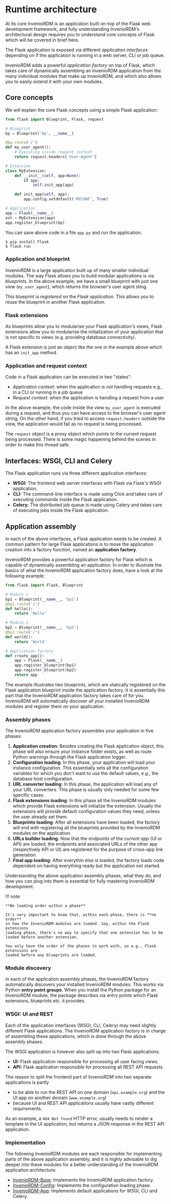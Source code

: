 # Runtime architecture

At its core InvenioRDM is an application built on-top of the Flask web
development framework, and fully understanding InvenioRDM's architectural design
requires you to understand core concepts of Flask which will be covered in brief here.

The Flask application is exposed via different *application interfaces*
depending on if the application is running in a web server, CLI or job queue.

InvenioRDM adds a powerful *application factory* on top of Flask, which takes
care of dynamically assembling an InvenioRDM application from the many individual
modules that make up InvenioRDM, and which also allows you to easily extend
it with your own modules.

## Core concepts

We will explain the core Flask concepts using a simple Flask application:

```python
from flask import Blueprint, Flask, request

# Blueprint
bp = Blueprint('bp', __name__)

@bp.route('/')
def my_user_agent():
    # Executing inside request context
    return request.headers['User-Agent']

# Extension
class MyExtension:
    def __init__(self, app=None):
        if app:
            self.init_app(app)

    def init_app(self, app):
        app.config.setdefault('MYCONF', True)

# Application
app = Flask(__name__)
ext = MyExtension(app)
app.register_blueprint(bp)
```

You can save above code in a file ``app.py`` and run the application:

```console
$ pip install Flask
$ flask run
```

### Application and blueprint

InvenioRDM is a large application built up of many smaller individual modules. The
way Flask allows you to build modular applications is via *blueprints*.
In the above example, we have a small blueprint with just one *view*
(``my_user_agent``), which returns the browser's user agent sting.

This blueprint is *registered* on the *Flask application*. This allows you
to reuse the blueprint in another Flask application.

### Flask extensions

As blueprints allow you to modularise your Flask application's views,
Flask extensions allow you to modularise the initialization of your application
that is not specific to views (e.g. providing database connectivity).

A Flask extension is just an object like the one in the example above which has
an ``init_app`` method.

### Application and request context

Code in a Flask application can be executed in two "states":

- *Application context*: when the application is not handling requests e.g., in a CLI or running in a job queue
- *Request context*: when the application is handling a request from a user

In the above example, the  code inside the view ``my_user_agent`` is executed
during a request, and thus you can have access to the browser's user agent
string. On the other hand, if you tried to access ``request.headers`` outside
the view, the application would fail as no request is being processed.

The ``request`` object is a proxy object which points to the current request
being processed. There is some magic happening behind the scenes in order to
make this thread safe.

## Interfaces: WSGI, CLI and Celery

The Flask application runs via three different application
interfaces:

- **WSGI:** The frontend web server interfaces with Flask via Flask's WSGI
  application.
- **CLI:** The command-line interface is made using Click and takes care of
  executing commands inside the Flask application.
- **Celery:** The distributed job queue is made using Celery and takes care of
  executing jobs inside the Flask application.

## Application assembly

In each of the above interfaces, a Flask application needs to be created.
A common pattern for large Flask applications is to move the application
creation into a factory function, named an **application factory**.

InvenioRDM provides a powerful application factory for Flask which is capable of
dynamically assembling an application. In order to illustrate the basics of
what the InvenioRDM application factory does, have a look at the following
example:

```python
from flask import Flask, Blueprint

# Module 1
bp1 = Blueprint(__name__, 'bp1')
@bp1.route('/')
def hello():
    return 'Hello'

# Module 2
bp2 = Blueprint(__name__, 'bp2')
@bp2.route('/')
def world():
    return 'World'

# Application factory
def create_app():
    app = Flask(__name__)
    app.register_blueprint(bp1)
    app.register_blueprint(bp2)
    return app
```

The example illustrates two blueprints, which are statically registered on the
Flask application blueprint inside the application factory. It is essentially
this part that the InvenioRDM application factory takes care of for you. InvenioRDM
will automatically discover all your installed InvenioRDM modules and register
them on your application.

### Assembly phases

The InvenioRDM application factory assembles your application in five phases:

1. **Application creation**: Besides creating the Flask application object,
   this phase will also ensure your instance folder exists, as well as route
   Python warnings through the Flask application logger.
2. **Configuration loading**: In this phase, your application will load your
   instance configuration. This essentially sets all the configuration
   variables for which you don't want to use the default values, e.g., the
   database host configuration.
3. **URL converter loading**: In this phase, the application will load any of
   your URL converters. This phase is usually only needed for some few specific
   cases.
4. **Flask extensions loading**: In this phase all the InvenioRDM modules which
   provide Flask extensions will initialize the extension. Usually the
   extensions will provide default configuration values they need, unless the
   user already set them.
5. **Blueprints loading**: After all extensions have been loaded, the factory
   will end with registering all the blueprints provided by the InvenioRDM modules
   on the application.
6. **URLs builder loading**: Now that the endpoints of the *current app* (UI or API) are loaded,
   the endpoints and associated URLs of the other app (respectively API or UI) are registered
   for the purpose of cross-app link generation.
7. **Final app loading**: After everythin else is loaded, the factory
   loads code dependent on having everything ready but the application not started.

Understanding the above application assembly phases, what they do, and how you
can plug into them is essential for fully mastering InvenioRDM development.

!!! note

    **No loading order within a phase**

    It's very important to know that, within each phase, there is **no order**
    in how the InvenioRDM modules are loaded. Say, within the Flask extensions
    loading phase, there's no way to specify that one extension has to be
    loaded before another extension.

    You only have the order of the phases to work with, so e.g., Flask extensions are
    loaded before any blueprints are loaded.

### Module discovery

In each of the application assembly phases, the InvenioRDM factory automatically
discovers your installed InvenioRDM modules. This works via Python
**entry point groups**. When you install the Python package for an InvenioRDM module,
the package describes via entry points which Flask extensions, blueprints etc.
it provides.

### WSGI: UI and REST

Each of the application interfaces (WSGI, CLI, Celery) may need slightly
different Flask applications. The InvenioRDM application factory is in charge
of assembling these applications, which is done through the above assembly
phases.

The WSGI application is however also split up into two Flask applications:

- **UI:** Flask application responsible for processing all user facing views.
- **API:** Flask application responsible for processing all REST API requests.

The reason to split the frontend part of InvenioRDM into two separate applications
is partly

- to be able to run the REST API on one domain (``api.example.org``) and the
  UI app on another domain (``www.example.org``)
- because UI and REST API applications usually have vastly different
  requirements.

As an example, a ``404 Not found`` HTTP error, usually needs to render a
template in the UI application, but returns a JSON response in the REST API
application.

### Implementation

The following InvenioRDM modules are each responsible for implementing parts of the
above application assembly, and it is highly advisable to dig deeper into
these modules for a better understanding of the InvenioRDM application
architecture:

- [InvenioRDM-Base](https://github.com/inveniosoftware/invenio-base): Implements the InvenioRDM
  application factory.
- [InvenioRDM-Config](https://github.com/inveniosoftware/invenio-config): Implements the
  configuration loading phase.
- [InvenioRDM-App](https://github.com/inveniosoftware/invenio-app): Implements default
  applications for WSGI, CLI and Celery.
